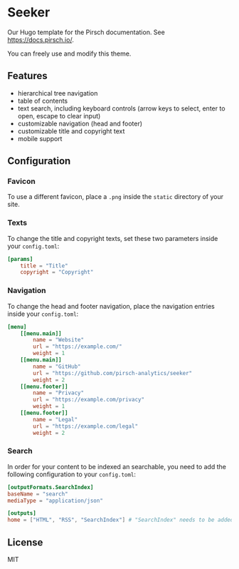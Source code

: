 # Seeker

Our Hugo template for the Pirsch documentation. See https://docs.pirsch.io/.

You can freely use and modify this theme.

## Features

* hierarchical tree navigation
* table of contents
* text search, including keyboard controls (arrow keys to select, enter to open, escape to clear input)
* customizable navigation (head and footer)
* customizable title and copyright text
* mobile support

## Configuration

### Favicon

To use a different favicon, place a `.png` inside the `static` directory of your site.

### Texts

To change the title and copyright texts, set these two parameters inside your `config.toml`:

```toml
[params]
    title = "Title"
    copyright = "Copyright"
```

### Navigation

To change the head and footer navigation, place the navigation entries inside your `config.toml`:

```toml
[menu]
    [[menu.main]]
        name = "Website"
        url = "https://example.com/"
        weight = 1
    [[menu.main]]
        name = "GitHub"
        url = "https://github.com/pirsch-analytics/seeker"
        weight = 2
    [[menu.footer]]
        name = "Privacy"
        url = "https://example.com/privacy"
        weight = 1
    [[menu.footer]]
        name = "Legal"
        url = "https://example.com/legal"
        weight = 2
```

### Search

In order for your content to be indexed an searchable, you need to add the following configuration to your `config.toml`:

```toml
[outputFormats.SearchIndex]
baseName = "search"
mediaType = "application/json"

[outputs]
home = ["HTML", "RSS", "SearchIndex"] # "SearchIndex" needs to be added, HTML and RSS are the default
```

## License

MIT
